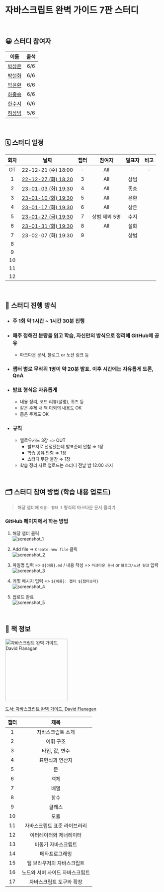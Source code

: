 # 자바스크립트 완벽 가이드 7판 스터디

<br>

## 😀 스터디 참여자

|                   이름                   | 출석 |
| :--------------------------------------: | :--: |
|   [박상은](https://github.com/1-blue)    | 6/6  |
|   [박설화](https://github.com/iberis2)   | 6/6  |
|  [박윤환](https://github.com/yunhwan98)  | 6/6  |
|  [하종승](https://github.com/hajongon)   | 6/6  |
|  [한수지](https://github.com/nincoding)  | 6/6  |
| [허상범](https://github.com/sangbeomheo) | 5/6  |

<br>

## 🗓 스터디 일정

| 회차 |                                                   날짜                                                    | 챕터 |    참여자     | 발표자 | 비고 |
| :--: | :-------------------------------------------------------------------------------------------------------: | :--: | :-----------: | :----: | :--: |
|  OT  |                                            22-12-21 (수) 18:00                                            |  -   |      All      |   -    |  -   |
|  1   |     [22-12-27 (화) 18:20](/%5Bch_03%5D%20%ED%83%80%EC%9E%85%2C%20%EA%B0%92%2C%20%EB%B3%80%EC%88%98/)      |  3   |      All      |  상범  |      |
|  2   | [23-01-03 (화) 19:30](/%5Bch_04%5D%20%ED%91%9C%ED%98%84%EC%8B%9D%EA%B3%BC%20%EC%97%B0%EC%82%B0%EC%9E%90/) |  4   |      All      |  종승  |      |
|  3   |                             [23-01-10 (화) 19:30](/%5Bch_05%5D%20%EB%AC%B8/)                              |  5   |      All      |  윤환  |      |
|  4   |                         [23-01-17 (화) 19:30](/%5Bch_06%5D%20%EA%B0%9D%EC%B2%B4/)                         |  6   |      All      |  상은  |      |
|  5   |                        [ 23-01-27 (금) 19:30](/%5Bch_07%5D%20%EB%B0%B0%EC%97%B4/)                         |  7   | 상범 제외 5명 |  수지  |      |
|  6   |                        [ 23-01-31 (화) 19:30](/%5Bch_08%5D%20%ED%95%A8%EC%88%98/)                         |  8   |      All      |  설화  |      |
|  7   |                                            23-02-07 (화) 19:30                                            |  9   |               |  상범  |      |
|  8   |                                                                                                           |      |               |        |      |
|  9   |                                                                                                           |      |               |        |      |
|  10  |                                                                                                           |      |               |        |      |
|  11  |                                                                                                           |      |               |        |      |
|  12  |                                                                                                           |      |               |        |      |

<br>

## 🔖 스터디 진행 방식

- ### 주 1회 약 1시간 ~ 1시간 30분 진행
- ### 매주 정해진 분량을 읽고 학습, 자신만의 방식으로 정리해 GitHub에 공유
  - 마크다운 문서, 블로그 or 노션 링크 등
- ### 챕터 별로 무작위 1명이 약 20분 발표. 이후 시간에는 자유롭게 토론, QnA
- ### 발표 형식은 자유롭게
  - 내용 정리, 코드 리뷰(설명), 퀴즈 등
  - 같은 주제 내 책 이외의 내용도 OK
  - 좁은 주제도 OK
- ### 규칙
  - 옐로우카드 3장 => OUT
    - 발표자로 선정됐는데 발표준비 안함 ⇒ 1장
    - 학습 공유 안함 ⇒ 1장
    - 스터디 무단 불참 ⇒ 1장
  - 학습 정리 자료 업로드는 스터디 전날 밤 12:00 까지

<br>

## 🗂 스터디 참여 방법 (학습 내용 업로드)

> 해당 챕터에 `이름: 챕터 3` 형식의 마크다운 문서 올리기

### GitHub 페이지에서 하는 방법

1. 해당 챕터 클릭  
   ![screenshot_1](https://user-images.githubusercontent.com/41741221/208923974-72ac2a8c-0388-40b1-ae62-1919fcced04c.jpg)

2. Add file => `Create new file` 클릭  
   ![screenshot_2](https://user-images.githubusercontent.com/41741221/208923977-7f8eafdd-ee9e-4b9f-be87-947a3c95fa72.jpg)

3. 파일명 입력 => `${이름}.md` / 내용 작성 => `마크다운 문서` or `블로그/노션 링크` 입력  
   ![screenshot_3](https://user-images.githubusercontent.com/41741221/208923979-401ab059-8ca5-40a5-92e9-1b0f519c0a53.jpg)

4. 커밋 메시지 입력 => `${이름}: 챕터 ${챕터숫자}`  
   ![screenshot_4](https://user-images.githubusercontent.com/41741221/208925395-4b47e527-42d7-4a7c-9449-fd3bfdffac20.jpg)

5. 업로드 완료  
   ![screenshot_5](https://user-images.githubusercontent.com/41741221/208925950-38510c3c-763a-4af0-8b5b-cf0c14e564e9.jpg)

<br>

## 📖 책 정보

<img width="200" src="https://user-images.githubusercontent.com/60775453/162977636-b8255334-a25a-4dcc-8173-65e5deeb107c.jpeg" alt="자바스크립트 완벽 가이드, David Flanagan">

[도서: 자바스크립트 완벽 가이드, David Flanagan](https://product.kyobobook.co.kr/detail/S000001033131)

| 챕터 |              제목               |
| :--: | :-----------------------------: |
|  1   |        자바스크립트 소개        |
|  2   |            어휘 구조            |
|  3   |         타입, 값, 변수          |
|  4   |         표현식과 연산자         |
|  5   |               문                |
|  6   |              객체               |
|  7   |              배열               |
|  8   |              함수               |
|  9   |             클래스              |
|  10  |              모듈               |
|  11  |  자바스크립트 표준 라이브러리   |
|  12  |     이터레이터와 제너레이터     |
|  13  |       비동기 자바스크립트       |
|  14  |         메타프로그래밍          |
|  15  |   웹 브라우저의 자바스크립트    |
|  16  | 노드와 서버 사이드 자바스크립트 |
|  17  |    자바스크립트 도구와 확장     |
